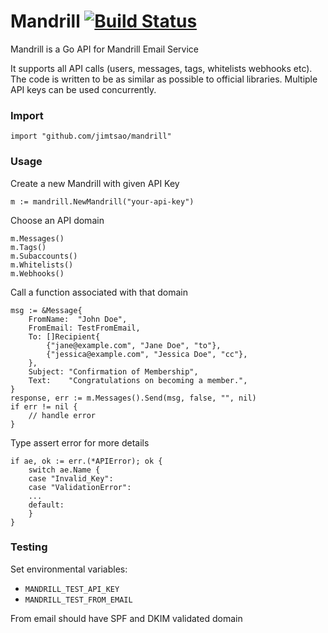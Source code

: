 # Mandrill [![Build Status](https://travis-ci.org/jimtsao/mandrill.svg)](https://travis-ci.org/jimtsao/mandrill)
Mandrill is a Go API for Mandrill Email Service

It supports all API calls (users, messages, tags, whitelists webhooks etc). The code is written to be as similar as possible to official libraries. Multiple API keys can be used concurrently.

### Import
    import "github.com/jimtsao/mandrill"

### Usage
Create a new Mandrill with given API Key

    m := mandrill.NewMandrill("your-api-key")

Choose an API domain

	m.Messages()
	m.Tags()
	m.Subaccounts()
	m.Whitelists()
	m.Webhooks()

Call a function associated with that domain

	msg := &Message{
		FromName:  "John Doe",
		FromEmail: TestFromEmail,
		To: []Recipient{
			{"jane@example.com", "Jane Doe", "to"},
			{"jessica@example.com", "Jessica Doe", "cc"},
		},
		Subject: "Confirmation of Membership",
		Text:    "Congratulations on becoming a member.",
	}
	response, err := m.Messages().Send(msg, false, "", nil)
	if err != nil {
		// handle error
	}

Type assert error for more details

	if ae, ok := err.(*APIError); ok {
		switch ae.Name {
		case "Invalid_Key":
		case "ValidationError":
		...
		default:
		}
	}


### Testing
Set environmental variables:

* `MANDRILL_TEST_API_KEY`
* `MANDRILL_TEST_FROM_EMAIL`

From email should have SPF and DKIM validated domain